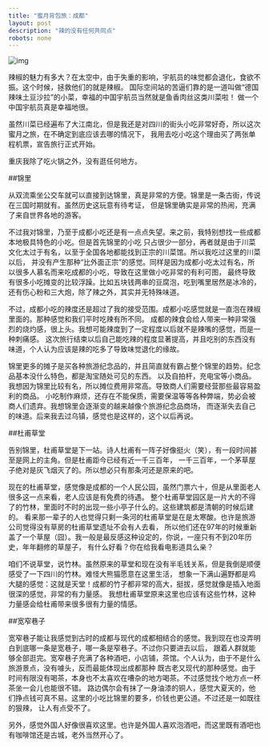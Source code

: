 ```yaml
---
title: "蜜月背包旅：成都"
layout: post
description: "辣的没有任何共同点"
robots: none
---
```


![img](http://i1.tietuku.com/61396cea5450ce8a.jpg)

辣椒的魅力有多大？在太空中，由于失重的影响，宇航员的味觉都会退化，食欲不振。这个时候，拯救他们的就是辣椒。
国际空间站的苦逼们靠的是一道叫做“德国辣味土豆沙拉”的小菜，幸福的中国宇航员当然就是鱼香肉丝这类川菜啦！
做一个中国宇航员真是幸福地很。

虽然川菜已经遍布了大江南北，但是我还是对四川的街头小吃非常好奇，所以这次蜜月之旅，在不确定到底应该去哪的情况下，
我用去吃小吃这个理由买了两张单程机票，宣告旅行正式开始。

重庆我除了吃火锅之外，没有逛任何地方。

##锦里

从双流乘坐公交车就可以直接到达锦里，真是非常的方便。锦里是一条古街，传说在三国时期就有。虽然历史这玩意有待考证，
但是锦里确实是非常的热闹，充满了来自世界各地的游客。

不过我对锦里，乃至于成都小吃还是有一点点失望。来之前，我特别想找一些成都本地极具特色的小吃。但是首先锦里的小吃
只占很少一部分，再者就是由于川菜文化太过于有名，以至于全国各地都能找到正宗的川菜馆。所以我吃过这里的川菜以后，
并没有产生那种“比外面正宗”的感觉。同样是因为成都小吃太过有名，所以很多人慕名而来吃成都的小吃，导致在这里做小吃非常的有利可图，
最终导致有很多小吃摊变的比较浮躁。比如五块钱两串的豆腐泡，吃到嘴里居然是冰冷的，还有伤心粉和三大炮，除了辣之外，其实并无特殊味道。

不过，成都小吃的辣度还是超过了我的接受范围。成都小吃感觉就是一直泡在辣椒里面的。那种感觉和我们平时吃辣有所不同。
成都的辣食会给人带来一种非常强烈的烧灼感，很上头。我想可能辣度到了一定程度以后就不是辣嘴的感觉，而是一种刺痛感。
这次旅行结束以后自己能吃辣的程度显著提高，并且吃别的东西没有味道，个人认为应该是辣的吃多了导致味觉退化的缘故。

锦里更多的摊子是买各种旅游纪念品的，并且简直就有霸占整个锦里的趋势。纪念品基本没什么特色，都是淘宝随处可见的东西。
以及自拍杆，充电宝等小商品。我想因为锦里比较有名，所以摊位费用非常高。导致商人们需要经营那些最容易盈利的商品。
小吃制作麻烦，还存在不能保质，需要保温等等各种弊端，势必会被商人们遗弃。我想锦里会逐渐变的越来越像个旅游纪念品商场，
而逐渐失去自己的味道。后来我去过乌镇，感觉也是这样的，这个以后再说。

##杜甫草堂

告别锦里，杜甫草堂是下一站。诗人杜甫有一阵子好像挺火（笑），有一段时间甚至是网上的主角。但是杜甫距今已经有近一千三百年，
一千三百年，一个茅草屋子绝对是灰飞烟灭了的。所以想必只有那条河还是原来的吧。

现在的杜甫草堂，感觉像是成都的一个人民公园，虽然门票六十，但是从里面老人很多这一点来看，老人应该是有免费的待遇。
整个杜甫草堂园区是一片大的不得了的竹林，里面时不时的出现一些小亭子什么的。这些建筑都是清朝的时候后建的。
看来那一辈子的人也觉得只剩一条河的杜甫草堂是在是太寒酸。也许是旅游公司觉得没有草房的杜甫草堂遗址不会有人去看，
所以他们还在97年的时候重新盖了一个草屋（囧）。我一般是最反感这种设定的，你说，一座只有不到20年历史，年年翻修的草屋子，
有什么好看？你在给我看电影道具么亲？

咱们不说草堂，说竹林。虽然原来的草堂和现在没有半毛钱关系，但是我倒是顺便感受了一下四川的竹林。难怪大熊猫愿意在这里生活，
想象一下满山遍野都是鸡大腿的感觉：这就是天堂！成都的竹子都非常的高大，挺拔，感觉就像是插入地面很深的感觉，非常的有力量感。
我想杜甫草堂原来这里也应该有这些竹林，这种力量感会给杜甫带来很多很有力量的情感。

##宽窄巷子

宽窄巷子能让我感觉到古时的成都与现代的成都相结合的感觉。我到现在也没弄明白到底哪一条是宽巷子，哪一条是窄巷子。不过你只要进去以后，
跟着人群就能够全部逛完。宽窄巷子充满了各种酒吧，小店铺，茶馆。个人认为，由于不是什么旅游景点，没有噱头，反而最能体现出成都那种
既古老又现代的那种感觉。由于时间有限没有喝茶，本身也不太喜欢在嘈杂的地方喝茶。不过感觉找个地方点一杯茶坐一会儿也能很不错。
路边偶尔会有抹了一身油漆的铜人，感觉大夏天的，他们挣点钱可真不易。这里的小吃比锦里的要多，价钱也更公道。不过还是一如既往的狠辣，
让人有点受不了。

另外，感觉外国人好像很喜欢这里。也许是外国人喜欢泡酒吧，而这里既有酒吧也有咖啡馆还是古城，老外当然开心了。